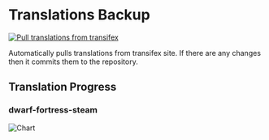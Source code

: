 # Translations Backup

[![Pull translations from transifex](https://github.com/dfint/translations-backup/actions/workflows/pull-translations.yml/badge.svg)](https://github.com/dfint/translations-backup/actions/workflows/pull-translations.yml)

Automatically pulls translations from transifex site. If there are any changes then it commits them to the repository.

## Translation Progress

### dwarf-fortress-steam

![Chart](https://quickchart.io/chart/render/sf-6c01b779-6f27-4c31-aaa5-74f76848d5d8)
<!--
### dwarf-fortress

![Chart](https://quickchart.io/chart/render/sf-354c888a-6262-4d22-8d4f-1c09c26ffb12)
-->